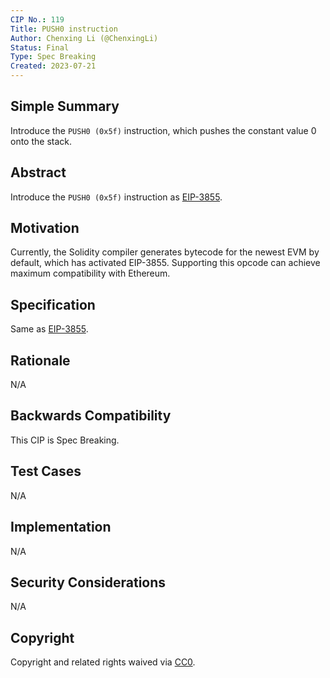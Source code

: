 ```yaml
---
CIP No.: 119
Title: PUSH0 instruction
Author: Chenxing Li (@ChenxingLi)
Status: Final
Type: Spec Breaking
Created: 2023-07-21
---
```


## Simple Summary
Introduce the `PUSH0 (0x5f)` instruction, which pushes the constant value 0 onto the stack.

## Abstract
Introduce the `PUSH0 (0x5f)` instruction as [EIP-3855](https://eips.ethereum.org/EIPS/eip-3855).

## Motivation
Currently, the Solidity compiler generates bytecode for the newest EVM by default, which has activated EIP-3855. Supporting this opcode can achieve maximum compatibility with Ethereum.

## Specification
Same as [EIP-3855](https://eips.ethereum.org/EIPS/eip-3855).

## Rationale
N/A

## Backwards Compatibility
This CIP is Spec Breaking.

## Test Cases
<!--Test cases for an implementation are mandatory for CIPs that are affecting consensus changes. Other CIPs can choose to include links to test cases if applicable.-->
N/A

## Implementation
<!--The implementations must be completed before any CIP is given status "Final", but it need not be completed before the CIP is accepted. While there is merit to the approach of reaching consensus on the specification and rationale before writing code, the principle of "rough consensus and running code" is still useful when it comes to resolving many discussions of API details.-->
N/A

## Security Considerations
<!--All CIPs must contain a section that discusses the security implications/considerations relevant to the proposed change. Include information that might be important for security discussions, surfaces risks and can be used throughout the life cycle of the proposal. E.g. include security-relevant design decisions, concerns, important discussions, implementation-specific guidance and pitfalls, an outline of threats and risks and how they are being addressed. CIP submissions missing the "Security Considerations" section will be rejected. a CIP cannot proceed to status "Final" without a Security Considerations discussion deemed sufficient by the reviewers.-->
N/A

## Copyright
Copyright and related rights waived via [CC0](https://creativecommons.org/publicdomain/zero/1.0/).
